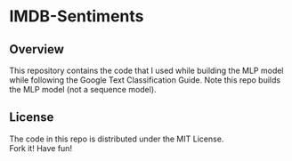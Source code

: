 # IMDB-Sentiments

## Overview

This repository contains the code that I used while building the MLP model while following the Google Text Classification Guide. 
Note this repo builds the MLP model (not a sequence model).

## License

The code in this repo is distributed under the MIT License.<br/>
Fork it! Have fun!
